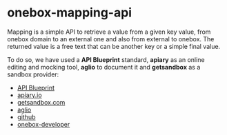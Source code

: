 # onebox-mapping-api

Mapping is a simple API to retrieve a value from a given key value, from onebox domain to an external one and also from external to onebox. The returned value is a free text that can be another key or a simple final value.

To do so, we have used a **API Blueprint** standard, **apiary** as an online editing and mocking tool, **aglio** to document it and **getsandbox** as a sandbox provider:
+ [API Blueprint](https://apiblueprint.org/)
+ [apiary.io](http://docs.oneboxmappingapi.apiary.io/)
+ [getsandbox.com](http://onebox-mapping-api.getsandbox.com/)
+ [aglio](https://github.com/danielgtaylor/aglio)
+ [github](https://github.com/joliva-ob/onebox-mapping-api)
+ [onebox-developer](http://developer.oneboxtickets.com/mapping-api/)
